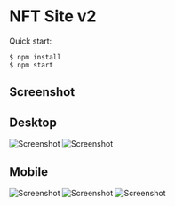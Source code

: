# NFT Site v2

Quick start:

```
$ npm install
$ npm start
````

## Screenshot

## Desktop
![Screenshot](/Module%206/19.%20NFT%20Site%20v2/screenshot.jpg "Screenshot")
![Screenshot](/Module%206/19.%20NFT%20Site%20v2/screenshot2.jpg "Screenshot")

## Mobile
![Screenshot](/Module%206/19.%20NFT%20Site%20v2/screenshot3.jpg "Screenshot")
![Screenshot](/Module%206/19.%20NFT%20Site%20v2/screenshot4.jpg "Screenshot")
![Screenshot](/Module%206/19.%20NFT%20Site%20v2/screenshot5.jpg "Screenshot")